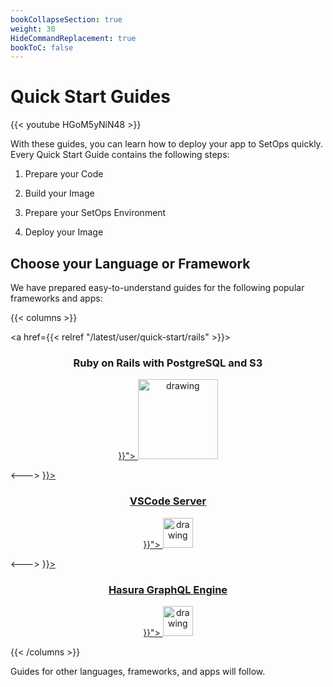 ```yaml
---
bookCollapseSection: true
weight: 30
HideCommandReplacement: true
bookToC: false
---
```


# Quick Start Guides

{{< youtube HGoM5yNiN48 >}}

With these guides, you can learn how to deploy your app to SetOps quickly. Every Quick Start Guide contains the following steps:

1. Prepare your Code

1. Build your Image

1. Prepare your SetOps Environment

1. Deploy your Image


## Choose your Language or Framework
We have prepared easy-to-understand guides for the following popular frameworks and apps:

{{< columns >}}
<!-- begin columns block -->
<a href={{< relref "/latest/user/quick-start/rails" >}}>
    <h3 align="center">Ruby on Rails with PostgreSQL and S3</h3>
  </a>
<p align="center">
  <a href="{{< relref "/latest/user/quick-start/code-server" >}}">
    <img src="/logos/ror.svg" alt="drawing" width="128" alt="VSCode"/>
  </a>
</p>
<--->
<a href={{< relref "/latest/user/quick-start/code-server" >}}>
    <h3 align="center">VSCode Server</h3>
  </a>
<p align="center">
  <a href="{{< relref "/latest/user/quick-start/code-server" >}}">
    <img src="/logos/vscode.svg" alt="drawing" width="48" alt="VSCode"/>
  </a>
</p>
<--->
<a href={{< relref "/latest/user/quick-start/hasura" >}}>
    <h3 align="center">Hasura GraphQL Engine</h3>
  </a>
<p align="center">
  <a href="{{< relref "/latest/user/quick-start/code-server" >}}">
    <img src="/logos/hasura.svg" alt="drawing" width="48" alt="VSCode"/>
  </a>
</p>
{{< /columns >}}

Guides for other languages, frameworks, and apps will follow.
